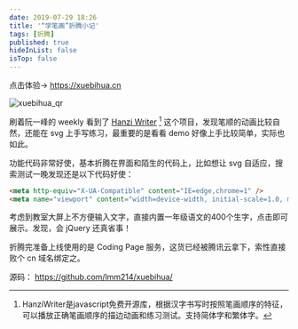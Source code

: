 ```yaml
---
date: 2019-07-29 18:26
title: '“学笔画”折腾小记'
tags: [折腾]
published: true
hideInList: false
isTop: false
---
```


点击体验→ <https://xuebihua.cn>

![xuebihua_qr](https://lmm.elizen.me/images/2019/07/xuebihua_qr.png)

刷着阮一峰的 weekly 看到了 [Hanzi Writer](https://chanind.github.io/hanzi-writer/cn/) [^hanzi-writer] 这个项目，发现笔顺的动画比较自然，还能在 svg 上手写练习，最重要的是看看 demo 好像上手比较简单，实际也如此。

功能代码非常好使，基本折腾在界面和陌生的代码上，比如想让 svg 自适应，搜索测试一晚发现还是以下代码好使：

<!--more-->

```html
<meta http-equiv="X-UA-Compatible" content="IE=edge,chrome=1" />
<meta name="viewport" content="width=device-width, initial-scale=1.0, maximum-scale=1.0, user-scalable=0">
```

考虑到教室大屏上不方便输入文字，直接内置一年级语文的400个生字，点击即可展示。发现，会 jQuery 还真省事！

折腾完准备上线使用的是 Coding Page 服务，这货已经被腾讯云拿下，索性直接败个 cn 域名绑定之。

[^hanzi-writer]: HanziWriter是javascript免费开源库，根据汉字书写时按照笔画顺序的特征，可以播放正确笔画顺序的描边动画和练习测试。支持简体字和繁体字。

源码： <https://github.com/lmm214/xuebihua/>